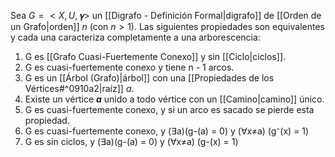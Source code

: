 Sea $G = <X,U,𝛄>$ un [[Digrafo - Definición Formal|digrafo]] de [[Orden de un Grafo|orden]] $n$ (con $n > 1$). Las siguientes propiedades son equivalentes y cada una caracteriza completamente a una arborescencia:  
1) G es [[Grafo Cuasi-Fuertemente Conexo]] y sin [[Ciclo|ciclos]].  
2) G es cuasi-fuertemente conexo y tiene n - 1 arcos.  
3) G es un [[Árbol (Grafo)|árbol]] con una [[Propiedades de los Vértices#^0910a2|raíz]] $a$.  
4) Existe un vértice _**a**_ unido a todo vértice con un [[Camino|camino]] único.  
5) G es cuasi-fuertemente conexo, y si un arco es sacado se pierde esta propiedad.  
6) G es cuasi-fuertemente conexo, y (∃a)(g-(a) = 0) y (∀x≠a) (g⁻(x) = 1)  
7) G es sin ciclos, y (∃a)(g-(a) = 0) y (∀x≠a) (g-(x) = 1)